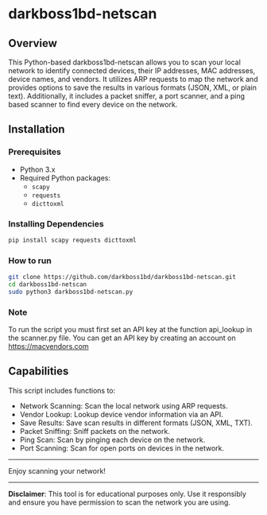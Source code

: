# darkboss1bd-netscan

## Overview
This Python-based darkboss1bd-netscan allows you to scan your local network to identify connected devices, their IP addresses, MAC addresses, device names, and vendors. It utilizes ARP requests to map the network and provides options to save the results in various formats (JSON, XML, or plain text). Additionally, it includes a packet sniffer, a port scanner, and a ping based scanner to find every device on the network.

## Installation
### Prerequisites
- Python 3.x
- Required Python packages:
  - `scapy`
  - `requests`
  - `dicttoxml`


### Installing Dependencies
```bash
pip install scapy requests dicttoxml 
```

### How to run
```bash
git clone https://github.com/darkboss1bd/darkboss1bd-netscan.git
cd darkboss1bd-netscan
sudo python3 darkboss1bd-netscan.py
```
### Note
To run the script you must first set an API key at the function api_lookup in the scanner.py file. You can get an API key by creating an account on https://macvendors.com

## Capabilities 
This script includes functions to:
- Network Scanning: Scan the local network using ARP requests.
- Vendor Lookup: Lookup device vendor information via an API.
- Save Results: Save scan results in different formats (JSON, XML, TXT).
- Packet Sniffing: Sniff packets on the network.
- Ping Scan: Scan by pinging each device on the network.
- Port Scanning: Scan for open ports on devices in the network.

---

Enjoy scanning your network!

---

**Disclaimer**: This tool is for educational purposes only. Use it responsibly and ensure you have permission to scan the network you are using.


